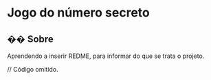 <h1>Jogo do número secreto</h1>

<h2>�� Sobre</h2>
<p>Aprendendo a inserir REDME, para informar do que se trata o projeto.</p>


// Código omitido. 
